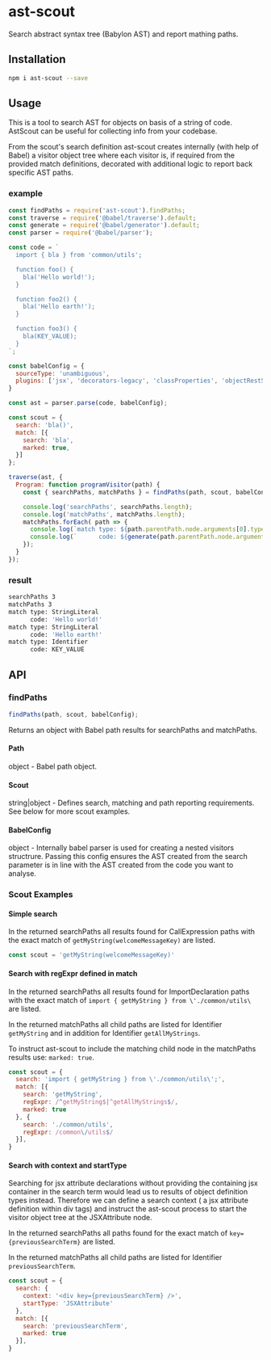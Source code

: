 # ast-scout
Search abstract syntax tree (Babylon AST) and report mathing paths.

## Installation

```sh
npm i ast-scout --save
```

## Usage

This is a tool to search AST for objects on basis of a string of code. AstScout can be useful for collecting info from your codebase.

From the scout's search definition ast-scout creates internally (with help of Babel) a visitor object tree where each visitor is, if required from the provided match definitions, decorated with additional logic to report back specific AST paths.

### example

```js
const findPaths = require('ast-scout').findPaths;
const traverse = require('@babel/traverse').default;
const generate = require('@babel/generator').default;
const parser = require('@babel/parser');

const code = `
  import { bla } from 'common/utils';

  function foo() {
    bla('Hello world!');
  }

  function foo2() {
    bla('Hello earth!');
  }

  function foo3() {
    bla(KEY_VALUE);
  }
`;

const babelConfig = {
  sourceType: 'unambiguous',
  plugins: ['jsx', 'decorators-legacy', 'classProperties', 'objectRestSpread'],
}

const ast = parser.parse(code, babelConfig);

const scout = {
  search: 'bla()',
  match: [{
    search: 'bla',
    marked: true,
  }]
};

traverse(ast, {
  Program: function programVisitor(path) {
    const { searchPaths, matchPaths } = findPaths(path, scout, babelConfig);

    console.log('searchPaths', searchPaths.length);
    console.log('matchPaths', matchPaths.length);
    matchPaths.forEach( path => {
      console.log(`match type: ${path.parentPath.node.arguments[0].type}`);
      console.log(`      code: ${generate(path.parentPath.node.arguments[0]).code}`);
    });
  }
});

```

### result

```sh
searchPaths 3
matchPaths 3
match type: StringLiteral
      code: 'Hello world!'
match type: StringLiteral
      code: 'Hello earth!'
match type: Identifier
      code: KEY_VALUE
```

## API

### findPaths

```js
findPaths(path, scout, babelConfig);
```

Returns an object with Babel path results for searchPaths and matchPaths.

#### Path

object - Babel path object.

#### Scout

string|object - Defines search, matching and path reporting requirements. See below for more scout examples.

#### BabelConfig

object - Internally babel parser is used for creating a nested visitors structrure. Passing this config ensures the AST created from the search parameter is in line with the AST created from the code you want to analyse.

### Scout Examples

#### Simple search

In the returned searchPaths all results found for CallExpression paths with the exact match of ```getMyString(welcomeMessageKey)``` are listed.

```js
const scout = 'getMyString(welcomeMessageKey)'
```

#### Search with regExpr defined in match

In the returned searchPaths all results found for ImportDeclaration paths with the exact match of ```import { getMyString } from \'./common/utils\``` are listed.

In the returned matchPaths all child paths are listed for Identifier ```getMyString``` and in addition for Identifier ```getAllMyStrings```.

To instruct ast-scout to include the matching child node in the matchPaths results use: ```marked: true```.

```js
const scout = {
  search: 'import { getMyString } from \'./common/utils\';',
  match: [{
    search: 'getMyString',
    regExpr: /^getMyString$|^getAllMyStrings$/,
    marked: true
  }, {
    search: './common/utils',
    regExpr: /common\/utils$/
  }],
}
```

#### Search with context and startType

Searching for jsx attribute declarations without providing the containing jsx container in the search term would lead us to results of object definition types instead. Therefore we can define a search context ( a jsx attribute definition within div tags) and instruct the ast-scout process to start the visitor object tree at the JSXAttribute node.

In the returned searchPaths all paths found for the exact match of ```key={previousSearchTerm}``` are listed.

In the returned matchPaths all child paths are listed for Identifier ```previousSearchTerm```.

```js
const scout = {
  search: {
    context: '<div key={previousSearchTerm} />',
    startType: 'JSXAttribute'
  },
  match: [{
    search: 'previousSearchTerm',
    marked: true
  }],
}
```

